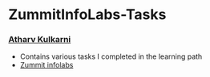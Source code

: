 # ZummitInfoLabs-Tasks

### [Atharv Kulkarni](https://atharv4git.github.io/webpage/)

* Contains various tasks I completed in the learning path
* [Zummit infolabs](https://zummitlabs.com/)
